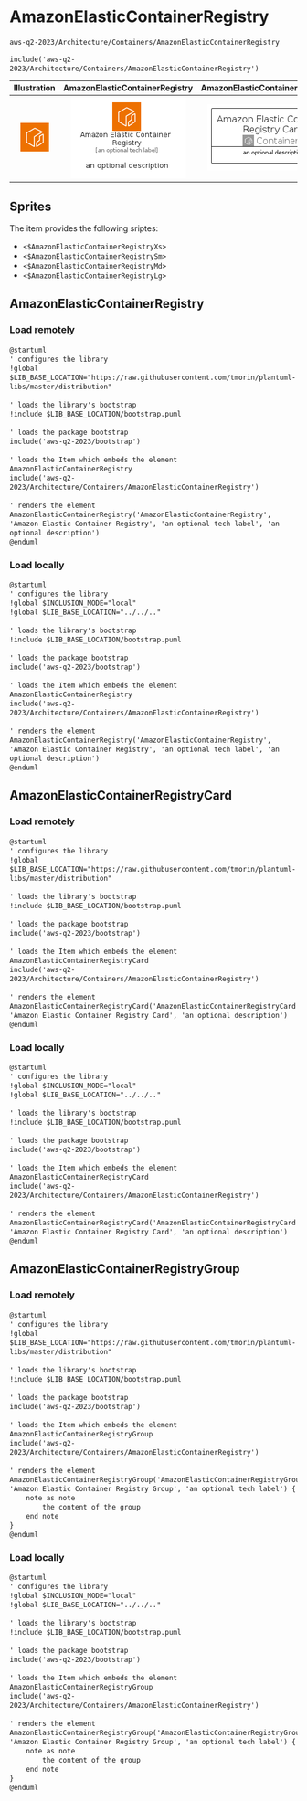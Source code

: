 # AmazonElasticContainerRegistry


```text
aws-q2-2023/Architecture/Containers/AmazonElasticContainerRegistry
```

```text
include('aws-q2-2023/Architecture/Containers/AmazonElasticContainerRegistry')
```



| Illustration | AmazonElasticContainerRegistry | AmazonElasticContainerRegistryCard | AmazonElasticContainerRegistryGroup |
| :---: | :---: | :---: | :---: |
| ![illustration for Illustration](../../../aws-q2-2023/Architecture/Containers/AmazonElasticContainerRegistry.png) | ![illustration for AmazonElasticContainerRegistry](../../../aws-q2-2023/Architecture/Containers/AmazonElasticContainerRegistry.Local.png) | ![illustration for AmazonElasticContainerRegistryCard](../../../aws-q2-2023/Architecture/Containers/AmazonElasticContainerRegistryCard.Local.png) | ![illustration for AmazonElasticContainerRegistryGroup](../../../aws-q2-2023/Architecture/Containers/AmazonElasticContainerRegistryGroup.Local.png) |



## Sprites
The item provides the following sriptes:

- `<$AmazonElasticContainerRegistryXs>`
- `<$AmazonElasticContainerRegistrySm>`
- `<$AmazonElasticContainerRegistryMd>`
- `<$AmazonElasticContainerRegistryLg>`





## AmazonElasticContainerRegistry

### Load remotely
```plantuml
@startuml
' configures the library
!global $LIB_BASE_LOCATION="https://raw.githubusercontent.com/tmorin/plantuml-libs/master/distribution"

' loads the library's bootstrap
!include $LIB_BASE_LOCATION/bootstrap.puml

' loads the package bootstrap
include('aws-q2-2023/bootstrap')

' loads the Item which embeds the element AmazonElasticContainerRegistry
include('aws-q2-2023/Architecture/Containers/AmazonElasticContainerRegistry')

' renders the element
AmazonElasticContainerRegistry('AmazonElasticContainerRegistry', 'Amazon Elastic Container Registry', 'an optional tech label', 'an optional description')
@enduml
```

### Load locally
```plantuml
@startuml
' configures the library
!global $INCLUSION_MODE="local"
!global $LIB_BASE_LOCATION="../../.."

' loads the library's bootstrap
!include $LIB_BASE_LOCATION/bootstrap.puml

' loads the package bootstrap
include('aws-q2-2023/bootstrap')

' loads the Item which embeds the element AmazonElasticContainerRegistry
include('aws-q2-2023/Architecture/Containers/AmazonElasticContainerRegistry')

' renders the element
AmazonElasticContainerRegistry('AmazonElasticContainerRegistry', 'Amazon Elastic Container Registry', 'an optional tech label', 'an optional description')
@enduml
```

## AmazonElasticContainerRegistryCard

### Load remotely
```plantuml
@startuml
' configures the library
!global $LIB_BASE_LOCATION="https://raw.githubusercontent.com/tmorin/plantuml-libs/master/distribution"

' loads the library's bootstrap
!include $LIB_BASE_LOCATION/bootstrap.puml

' loads the package bootstrap
include('aws-q2-2023/bootstrap')

' loads the Item which embeds the element AmazonElasticContainerRegistryCard
include('aws-q2-2023/Architecture/Containers/AmazonElasticContainerRegistry')

' renders the element
AmazonElasticContainerRegistryCard('AmazonElasticContainerRegistryCard', 'Amazon Elastic Container Registry Card', 'an optional description')
@enduml
```

### Load locally
```plantuml
@startuml
' configures the library
!global $INCLUSION_MODE="local"
!global $LIB_BASE_LOCATION="../../.."

' loads the library's bootstrap
!include $LIB_BASE_LOCATION/bootstrap.puml

' loads the package bootstrap
include('aws-q2-2023/bootstrap')

' loads the Item which embeds the element AmazonElasticContainerRegistryCard
include('aws-q2-2023/Architecture/Containers/AmazonElasticContainerRegistry')

' renders the element
AmazonElasticContainerRegistryCard('AmazonElasticContainerRegistryCard', 'Amazon Elastic Container Registry Card', 'an optional description')
@enduml
```

## AmazonElasticContainerRegistryGroup

### Load remotely
```plantuml
@startuml
' configures the library
!global $LIB_BASE_LOCATION="https://raw.githubusercontent.com/tmorin/plantuml-libs/master/distribution"

' loads the library's bootstrap
!include $LIB_BASE_LOCATION/bootstrap.puml

' loads the package bootstrap
include('aws-q2-2023/bootstrap')

' loads the Item which embeds the element AmazonElasticContainerRegistryGroup
include('aws-q2-2023/Architecture/Containers/AmazonElasticContainerRegistry')

' renders the element
AmazonElasticContainerRegistryGroup('AmazonElasticContainerRegistryGroup', 'Amazon Elastic Container Registry Group', 'an optional tech label') {
    note as note
        the content of the group
    end note
}
@enduml
```

### Load locally
```plantuml
@startuml
' configures the library
!global $INCLUSION_MODE="local"
!global $LIB_BASE_LOCATION="../../.."

' loads the library's bootstrap
!include $LIB_BASE_LOCATION/bootstrap.puml

' loads the package bootstrap
include('aws-q2-2023/bootstrap')

' loads the Item which embeds the element AmazonElasticContainerRegistryGroup
include('aws-q2-2023/Architecture/Containers/AmazonElasticContainerRegistry')

' renders the element
AmazonElasticContainerRegistryGroup('AmazonElasticContainerRegistryGroup', 'Amazon Elastic Container Registry Group', 'an optional tech label') {
    note as note
        the content of the group
    end note
}
@enduml
```


